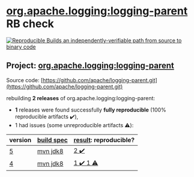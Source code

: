 [org.apache.logging:logging-parent](https://search.maven.org/artifact/org.apache.logging/logging-parent/) RB check
=======

[![Reproducible Builds](https://reproducible-builds.org/images/logos/rb.svg) an independently-verifiable path from source to binary code](https://reproducible-builds.org/)

## Project: [org.apache.logging:logging-parent](https://search.maven.org/artifact/org.apache.logging/logging-parent/)

Source code: [https://github.com/apache/logging-parent.git](https://github.com/apache/logging-parent.git)

rebuilding **2 releases** of org.apache.logging:logging-parent:
- **1** releases were found successfully **fully reproducible** (100% reproducible artifacts :heavy_check_mark:),
- 1 had issues (some unreproducible artifacts :warning:):

| version | [build spec](BUILDSPEC.md) | [result](https://reproducible-builds.org/docs/jvm/): reproducible? |
| -- | --------- | ------ |
| [5](https://search.maven.org/artifact/org.apache.logging/logging-parent/5/pom) | [mvn jdk8](logging-parent-5.buildspec) | [2 :heavy_check_mark: ](logging-parent-5.buildcompare) |
| [4](https://search.maven.org/artifact/org.apache.logging/logging-parent/4/pom) | [mvn jdk8](logging-parent-4.buildspec) | [1 :heavy_check_mark:  1 :warning:](logging-parent-4.buildcompare) |
